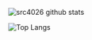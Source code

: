 ![src4026 github stats](https://github-readme-stats.vercel.app/api?username=src4026&show_icons=true&hide_border=true&theme=dark)

![Top Langs](https://github-readme-stats.vercel.app/api/top-langs/?username=src4026&layout=compact&theme=dark)